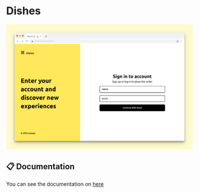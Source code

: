 # Dishes

![Dishes](/docs/ss.png)

## 📋 Documentation
You can see the documentation on [here](https://lamaau.space)
